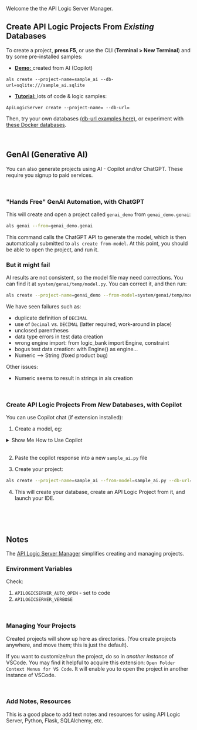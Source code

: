 Welcome the the API Logic Server Manager.

## Create API Logic Projects From *Existing* Databases

To create a project, **press F5**, or use the CLI (**Terminal > New Terminal**) and try some pre-installed samples:

* [**Demo:** ](https://apilogicserver.github.io/Docs/Sample-AI/) created from AI (Copilot)

```
als create --project-name=sample_ai --db-url=sqlite:///sample_ai.sqlite
```


* [**Tutorial:** ](https://apilogicserver.github.io/Docs/Tutorial/) lots of code & logic samples:
```
ApiLogicServer create --project-name= --db-url=
```

Then, try your own databases [(db-url examples here)](https://apilogicserver.github.io/Docs/Database-Connectivity/), or experiment with [these Docker databases](https://apilogicserver.github.io/Docs/Database-Docker/).

&nbsp;

## GenAI (Generative AI)

You can also generate projects using AI - Copilot and/or ChatGPT.  These require you signup to paid services.

&nbsp;

### "Hands Free" GenAI Automation, with ChatGPT

This will create and open a project called `genai_demo` from `genai_demo.genai`:

```bash
als genai --from=genai_demo.genai
```

This command calls the ChatGPT API to generate the model, which is then automatically submitted to `als create from-model`.  At this point, you should be able to open the project, and run it.

### But it might fail
AI results are not consistent, so the model file may need corrections.  You can find it at `system/genai/temp/model.py`.  You can correct it, and then run:

```bash
als create --project-name=genai_demo --from-model=system/genai/temp/model.py --db-url=sqlite
```

We have seen failures such as:

* duplicate definition of `DECIMAL`
* use of `Decimal` vs. `DECIMAL` (latter required, work-around in place)
* unclosed parentheses
* data type errors in test data creation
* wrong engine import: from logic_bank import Engine, constraint
* bogus test data creation: with Engine() as engine...
* Numeric --> String (fixed product bug)

Other issues:
* Numeric seems to result in strings in als creation

&nbsp;

### Create API Logic Projects From *New* Databases, with Copilot

You can use Copilot chat (if extension installed):

1. Create a model, eg:

<details markdown>

<summary> Show Me How to Use Copilot </summary>

&nbsp;

Paste this into the Copilot prompt:

```
Use SQLAlchemy to create a sqlite database named sample_ai.sqlite, with customers, orders, items and product

Hints: use autonum keys, allow nulls, Decimal types, foreign keys, no check constraints.

Include a notes field for orders.

Create a few rows of only customer and product data.

Enforce the Check Credit requirement (do not generate check constraints):

1. Customer.Balance <= CreditLimit
2. Customer.Balance = Sum(Order.AmountTotal where date shipped is null)
3. Order.AmountTotal = Sum(Items.Amount)
4. Items.Amount = Quantity * UnitPrice
5. Store the Items.UnitPrice as a copy from Product.UnitPrice
```

![copilot](system/images/copilot.png)
</details>

<br>

2. Paste the copilot response into a new `sample_ai.py` file

3. Create your project:

```bash
als create --project-name=sample_ai --from-model=sample_ai.py --db-url=sqlite
```

4. This will create your database, create an API Logic Project from it, and launch your IDE.

&nbsp;


&nbsp;

## Notes

The [API Logic Server Manager](https://apilogicserver.github.io/Docs/Manager/) simplifies creating and managing projects.



### Environment Variables

Check:
1. `APILOGICSERVER_AUTO_OPEN` - set to code
2. `APILOGICSERVER_VERBOSE`

&nbsp;

### Managing Your Projects

Created projects will show up here as directories.  (You create projects anywhere, and move them; this is just the default).

If you want to customize/run the project, do so in *another instance* of VSCode.  You may find it helpful to acquire this extension: `Open Folder Context Menus for VS Code`.  It will enable you to open the project in another instance of VSCode.

&nbsp;

### Add Notes, Resources

This is a good place to add text notes and resources for using API Logic Server, Python, Flask, SQLAlchemy, etc.